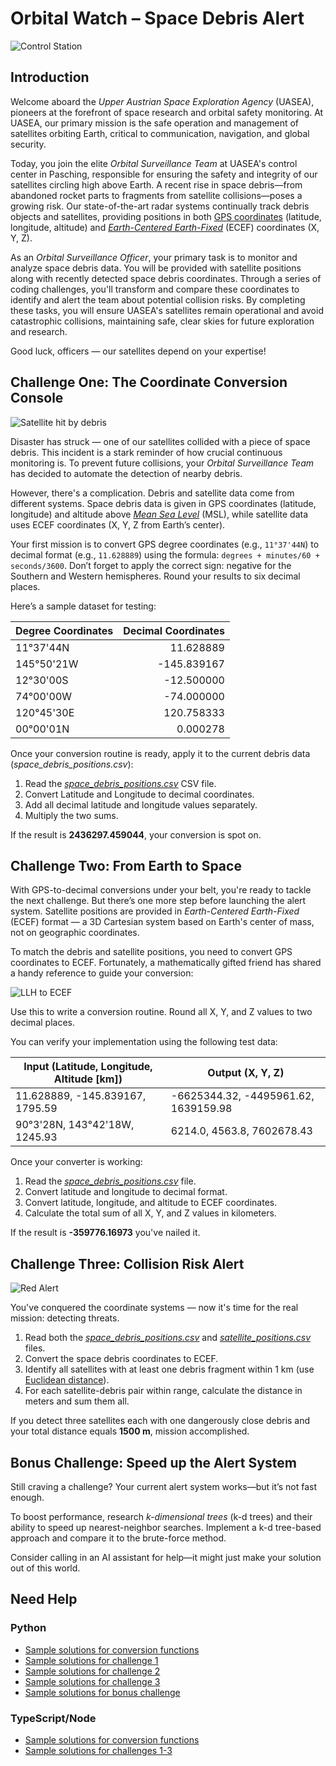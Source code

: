 # Orbital Watch – Space Debris Alert

![Control Station](./control_station.png)

## Introduction

Welcome aboard the _Upper Austrian Space Exploration Agency_ (UASEA), pioneers at the forefront of space research and orbital safety monitoring. At UASEA, our primary mission is the safe operation and management of satellites orbiting Earth, critical to communication, navigation, and global security.

Today, you join the elite _Orbital Surveillance Team_ at UASEA's control center in Pasching, responsible for ensuring the safety and integrity of our satellites circling high above Earth. A recent rise in space debris—from abandoned rocket parts to fragments from satellite collisions—poses a growing risk. Our state-of-the-art radar systems continually track debris objects and satellites, providing positions in both [GPS coordinates](https://en.wikipedia.org/wiki/Geographic_coordinate_system) (latitude, longitude, altitude) and [_Earth-Centered Earth-Fixed_](https://en.wikipedia.org/wiki/Earth-centered,_Earth-fixed_coordinate_system) (ECEF) coordinates (X, Y, Z).

As an _Orbital Surveillance Officer_, your primary task is to monitor and analyze space debris data. You will be provided with satellite positions along with recently detected space debris coordinates. Through a series of coding challenges, you'll transform and compare these coordinates to identify and alert the team about potential collision risks. By completing these tasks, you will ensure UASEA's satellites remain operational and avoid catastrophic collisions, maintaining safe, clear skies for future exploration and research.

Good luck, officers — our satellites depend on your expertise!

## Challenge One: The Coordinate Conversion Console

![Satellite hit by debris](./satellite.png)

Disaster has struck — one of our satellites collided with a piece of space debris. This incident is a stark reminder of how crucial continuous monitoring is. To prevent future collisions, your _Orbital Surveillance Team_ has decided to automate the detection of nearby debris.

However, there's a complication. Debris and satellite data come from different systems. Space debris data is given in GPS coordinates (latitude, longitude) and altitude above [_Mean Sea Level_](https://www.esri.com/about/newsroom/arcuser/mean-sea-level-gps-geoid?rsource=https%3A%2F%2Fwww.esri.com%2Fnews%2Farcuser%2F0703%2Fgeoid1of3.html) (MSL), while satellite data uses ECEF coordinates (X, Y, Z from Earth’s center).

Your first mission is to convert GPS degree coordinates (e.g., `11°37'44N`) to decimal format (e.g., `11.628889`) using the formula: `degrees + minutes/60 + seconds/3600`. Don’t forget to apply the correct sign: negative for the Southern and Western hemispheres. Round your results to six decimal places.

Here’s a sample dataset for testing:

| Degree Coordinates | Decimal Coordinates |
| ------------------ | ------------------: |
| 11°37'44N          |           11.628889 |
| 145°50'21W         |         -145.839167 |
| 12°30'00S          |          -12.500000 |
| 74°00'00W          |          -74.000000 |
| 120°45'30E         |          120.758333 |
| 00°00'01N          |            0.000278 |

Once your conversion routine is ready, apply it to the current debris data (_space_debris_positions.csv_):

1. Read the [*space_debris_positions.csv*](./space_debris_positions.csv) CSV file.
2. Convert Latitude and Longitude to decimal coordinates.
3. Add all decimal latitude and longitude values separately.
4. Multiply the two sums.

If the result is **2436297.459044**, your conversion is spot on.

## Challenge Two: From Earth to Space

With GPS-to-decimal conversions under your belt, you're ready to tackle the next challenge. But there’s one more step before launching the alert system. Satellite positions are provided in _Earth-Centered Earth-Fixed_ (ECEF) format — a 3D Cartesian system based on Earth's center of mass, not on geographic coordinates.

To match the debris and satellite positions, you need to convert GPS coordinates to ECEF. Fortunately, a mathematically gifted friend has shared a handy reference to guide your conversion:

![LLH to ECEF](./gedetic_to_ecef.png)

Use this to write a conversion routine. Round all X, Y, and Z values to two decimal places.

You can verify your implementation using the following test data:

| Input (Latitude, Longitude, Altitude [km]) | Output (X, Y, Z)                     |
| ------------------------------------------ | ------------------------------------ |
| 11.628889, -145.839167, 1795.59            | -6625344.32, -4495961.62, 1639159.98 |
| 90°3'28N, 143°42'18W, 1245.93              | 6214.0, 4563.8, 7602678.43           |

Once your converter is working:

1. Read the [*space_debris_positions.csv*](./space_debris_positions.csv) file.
2. Convert latitude and longitude to decimal format.
3. Convert latitude, longitude, and altitude to ECEF coordinates.
4. Calculate the total sum of all X, Y, and Z values in kilometers.

If the result is **-359776.16973** you've nailed it.

## Challenge Three: Collision Risk Alert

![Red Alert](./alert.png)

You've conquered the coordinate systems — now it's time for the real mission: detecting threats.

1. Read both the [*space_debris_positions.csv*](./space_debris_positions.csv) and [*satellite_positions.csv*](./satellite_positions.csv) files.
2. Convert the space debris coordinates to ECEF.
3. Identify all satellites with at least one debris fragment within 1 km (use [Euclidean distance](https://en.wikipedia.org/wiki/Euclidean_distance)).
4. For each satellite-debris pair within range, calculate the distance in meters and sum them all.

If you detect three satellites each with one dangerously close debris and your total distance equals **1500 m**, mission accomplished.

## Bonus Challenge: Speed up the Alert System

Still craving a challenge? Your current alert system works—but it’s not fast enough.

To boost performance, research _k-dimensional trees_ (k-d trees) and their ability to speed up nearest-neighbor searches. Implement a k-d tree-based approach and compare it to the brute-force method.

Consider calling in an AI assistant for help—it might just make your solution out of this world.

## Need Help

### Python

* [Sample solutions for conversion functions](./converter.py)
* [Sample solutions for challenge 1](./01_process_debris.py)
* [Sample solutions for challenge 2](./02_to_ecef.py)
* [Sample solutions for challenge 3](./03_find_satelites_near_debris.py)
* [Sample solutions for bonus challenge](./04_kd_tree.py)

### TypeScript/Node

* [Sample solutions for conversion functions](./node/src/convert.ts)
* [Sample solutions for challenges 1-3](./node/src/app.ts)
